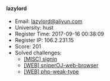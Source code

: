 #### lazylord  

* Email: lazylord@aliyun.com  
* University: hust  
* Register Time: 2017-09-16 00:38:09  
* Register IP: 106.2.231.15  
* Score: 201  
* Solved challenges: 
  * [[MISC] signin](https://github.com/SniperOJ/Challenges/blob/master/web/signin.json)  
  * [[WEB] sniperOJ-web-browser](https://github.com/SniperOJ/Challenges/blob/master/web/sniperOJ-web-browser.json)  
  * [[WEB] php-weak-type](https://github.com/SniperOJ/Challenges/blob/master/web/php-weak-type.json)  
